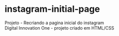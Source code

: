 # instagram-initial-page
Projeto - Recriando a pagina inicial do instagram
</br> Digital Innovation One - projeto criado em HTML/CSS
